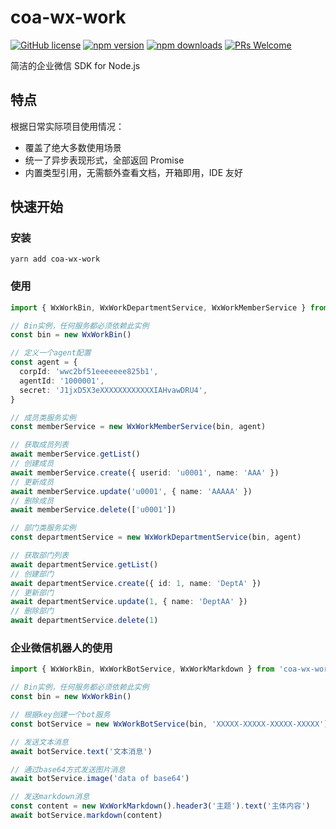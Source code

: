 # coa-wx-work

[![GitHub license](https://img.shields.io/badge/license-MIT-green.svg?style=flat-square)](LICENSE)
[![npm version](https://img.shields.io/npm/v/coa-wx-work.svg?style=flat-square)](https://www.npmjs.org/package/coa-wx-work)
[![npm downloads](https://img.shields.io/npm/dm/coa-wx-work.svg?style=flat-square)](http://npm-stat.com/charts.html?package=coa-wx-work)
[![PRs Welcome](https://img.shields.io/badge/PRs-welcome-brightgreen.svg?style=flat-square)](https://github.com/coajs/coa-wx-work/pulls)

简洁的企业微信 SDK for Node.js

## 特点

根据日常实际项目使用情况：

- 覆盖了绝大多数使用场景
- 统一了异步表现形式，全部返回 Promise
- 内置类型引用，无需额外查看文档，开箱即用，IDE 友好

## 快速开始

### 安装

```shell
yarn add coa-wx-work
```

### 使用

```typescript
import { WxWorkBin, WxWorkDepartmentService, WxWorkMemberService } from 'coa-wx-work'

// Bin实例，任何服务都必须依赖此实例
const bin = new WxWorkBin()

// 定义一个agent配置
const agent = {
  corpId: 'wwc2bf51eeeeeee825b1',
  agentId: '1000001',
  secret: 'J1jxD5X3eXXXXXXXXXXXXIAHvawDRU4',
}

// 成员类服务实例
const memberService = new WxWorkMemberService(bin, agent)

// 获取成员列表
await memberService.getList()
// 创建成员
await memberService.create({ userid: 'u0001', name: 'AAA' })
// 更新成员
await memberService.update('u0001', { name: 'AAAAA' })
// 删除成员
await memberService.delete(['u0001'])

// 部门类服务实例
const departmentService = new WxWorkDepartmentService(bin, agent)

// 获取部门列表
await departmentService.getList()
// 创建部门
await departmentService.create({ id: 1, name: 'DeptA' })
// 更新部门
await departmentService.update(1, { name: 'DeptAA' })
// 删除部门
await departmentService.delete(1)
```

### 企业微信机器人的使用

```typescript
import { WxWorkBin, WxWorkBotService, WxWorkMarkdown } from 'coa-wx-work'

// Bin实例，任何服务都必须依赖此实例
const bin = new WxWorkBin()

// 根据key创建一个bot服务
const botService = new WxWorkBotService(bin, 'XXXXX-XXXXX-XXXXX-XXXXX')

// 发送文本消息
await botService.text('文本消息')

// 通过base64方式发送图片消息
await botService.image('data of base64')

// 发送markdown消息
const content = new WxWorkMarkdown().header3('主题').text('主体内容')
await botService.markdown(content)
```
